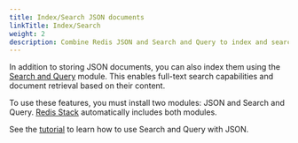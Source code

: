 ```yaml
---
title: Index/Search JSON documents
linkTitle: Index/Search
weight: 2
description: Combine Redis JSON and Search and Query to index and search JSON documents
---
```


In addition to storing JSON documents, you can also index them using the [Search and Query](/docs/stack/search) module. This enables full-text search capabilities and document retrieval based on their content.

To use these features, you must install two modules: JSON and Search and Query. [Redis Stack](/docs/stack) automatically includes both modules.

See the [tutorial](/docs/stack/search/indexing_json) to learn how to use Search and Query with JSON.